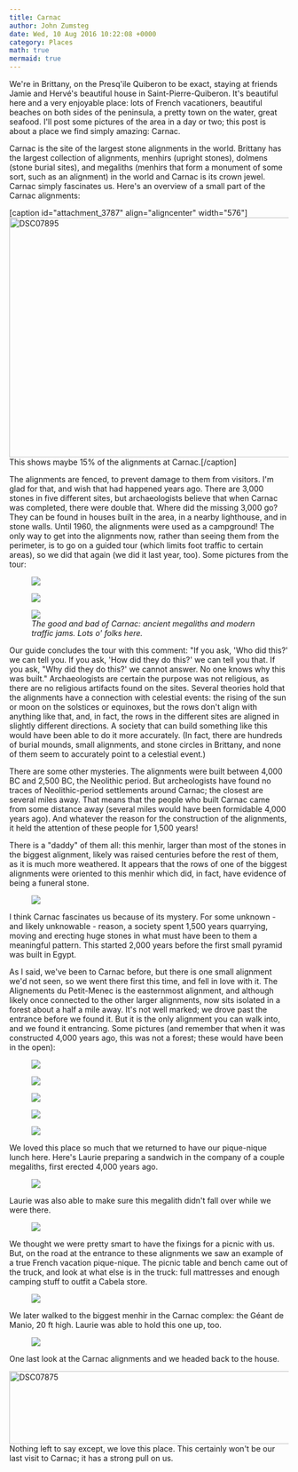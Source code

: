 ```yaml
---
title: Carnac
author: John Zumsteg
date: Wed, 10 Aug 2016 10:22:08 +0000
category: Places
math: true
mermaid: true
---
```

We're in Brittany, on the Presq'ile Quiberon to be exact, staying at friends Jamie and Hervé's beautiful house in Saint-Pierre-Quiberon. It's beautiful here and a very enjoyable place: lots of French vacationers, beautiful beaches on both sides of the peninsula, a pretty town on the water, great seafood. I'll post some pictures of the area in a day or two; this post is about a place we find simply amazing: Carnac.

Carnac is the site of the largest stone alignments in the world. Brittany has the largest collection of alignments, menhirs (upright stones), dolmens (stone burial sites), and megaliths (menhirs that form a monument of some sort, such as an alignment) in the world and Carnac is its crown jewel. Carnac simply fascinates us. Here's an overview of a small part of the Carnac alignments:

[caption id="attachment_3787" align="aligncenter" width="576"]<img class="wp-image-3787 size-full" src="http:/assets/images/2016/08/DSC07895.jpg" alt="DSC07895" width="576" height="432" /> This shows maybe 15% of the alignments at Carnac.[/caption]

The alignments are fenced, to prevent damage to them from visitors. I'm glad for that, and wish that had happened years ago. There are 3,000 stones in five different sites, but archaeologists believe that when Carnac was completed, there were double that. Where did the missing 3,000 go? They can be found in houses built in the area, in a nearby lighthouse, and in stone walls. Until 1960, the alignments were used as a campground! The only way to get into the alignments now, rather than seeing them from the perimeter, is to go on a guided tour (which limits foot traffic to certain areas), so we did that again (we did it last year, too). Some pictures from the tour:

<figure>
	<img src="{{site.url}}/assets/images/2016/08/DSC07876.jpg"/>
	<figcaption></figcaption>
</figure>

 <a href="http://zumsteg.us/?attachment_id=3780" rel="attachment wp-att-3780">
</a> <figure>
	<img src="{{site.url}}/assets/images/2016/08/DSC07872.jpg"/>
	<figcaption></figcaption>
</figure>



<figure>
	<img src="{{site.url}}/assets/images/2016/08/DSC07882.jpg"/>
	<figcaption><em>The good and bad of Carnac: ancient megaliths and modern traffic jams. Lots o' folks here.</em></figcaption>
</figure>



Our guide concludes the tour with this comment: "If you ask, 'Who did this?' we can tell you. If you ask, 'How did they do this?' we can tell you that. If you ask, "Why did they do this?' we cannot answer. No one knows why this was built." Archaeologists are certain the purpose was not religious, as there are no religious artifacts found on the sites. Several theories hold that the alignments have a connection with celestial events: the rising of the sun or moon on the solstices or equinoxes, but the rows don't align with anything like that, and, in fact, the rows in the different sites are aligned in slightly different directions. A society that can build something like this would have been able to do it more accurately. (In fact, there are hundreds of burial mounds, small alignments, and stone circles in Brittany, and none of them seem to accurately point to a celestial event.)

There are some other mysteries. The alignments were built between 4,000 BC and 2,500 BC, the Neolithic period. But archeologists have found no traces of Neolithic-period settlements around Carnac; the closest are several miles away. That means that the people who built Carnac came from some distance away (several miles would have been formidable 4,000 years ago). And whatever the reason for the construction of the alignments, it held the attention of these people for 1,500 years!

There is a "daddy" of them all: this menhir, larger than most of the stones in the biggest alignment, likely was raised centuries before the rest of them, as it is much more weathered. It appears that the rows of one of the biggest alignments were oriented to this menhir which did, in fact, have evidence of being a funeral stone.

<figure>
	<img src="{{site.url}}/assets/images/2016/08/DSC07887.jpg"/>
	<figcaption></figcaption>
</figure>



I think Carnac fascinates us because of its mystery. For some unknown - and likely unknowable - reason, a society spent 1,500 years quarrying, moving and erecting huge stones in what must have been to them a meaningful pattern. This started 2,000 years before the first small pyramid was built in Egypt.

As I said, we've been to Carnac before, but there is one small alignment we'd not seen, so we went there first this time, and fell in love with it. The Alignements du Petit-Menec is the easternmost alignment, and although likely once connected to the other larger alignments, now sits isolated in a forest about a half a mile away. It's not well marked; we drove past the entrance before we found it. But it is the only alignment you can walk into, and we found it entrancing. Some pictures (and remember that when it was constructed 4,000 years ago, this was not a forest; these would have been in the open):

<figure>
	<img src="{{site.url}}/assets/images/2016/08/DSC07867.jpg"/>
	<figcaption></figcaption>
</figure>



<figure>
	<img src="{{site.url}}/assets/images/2016/08/DSC07851.jpg"/>
	<figcaption></figcaption>
</figure>

 <figure>
	<img src="{{site.url}}/assets/images/2016/08/DSC07863.jpg"/>
	<figcaption></figcaption>
</figure>

 <figure>
	<img src="{{site.url}}/assets/images/2016/08/DSC07840.jpg"/>
	<figcaption></figcaption>
</figure>

 <figure>
	<img src="{{site.url}}/assets/images/2016/08/DSC07838.jpg"/>
	<figcaption></figcaption>
</figure>



We loved this place so much that we returned to have our pique-nique lunch here. Here's Laurie preparing a sandwich in the company of a couple megaliths, first erected 4,000 years ago.

<figure>
	<img src="{{site.url}}/assets/images/2016/08/DSC07908.jpg"/>
	<figcaption></figcaption>
</figure>



Laurie was also able to make sure this megalith didn't fall over while we were there.

<figure>
	<img src="{{site.url}}/assets/images/2016/08/DSC07866.jpg"/>
	<figcaption></figcaption>
</figure>



We thought we were pretty smart to have the fixings for a picnic with us. But, on the road at the entrance to these alignments we saw an example of a true French vacation pique-nique. The picnic table and bench came out of the truck, and look at what else is in the truck: full mattresses and enough camping stuff to outfit a Cabela store.

<figure>
	<img src="{{site.url}}/assets/images/2016/08/DSC07904.jpg"/>
	<figcaption></figcaption>
</figure>



We later walked to the biggest menhir in the Carnac complex: the Géant de Manio, 20 ft high. Laurie was able to hold this one up, too.

<figure>
	<img src="{{site.url}}/assets/images/2016/08/DSC07880.jpg"/>
	<figcaption></figcaption>
</figure>



One last look at the Carnac alignments and we headed back to the house.

<img class="aligncenter size-full wp-image-3780" src="http:/assets/images/2016/08/DSC07875.jpg" alt="DSC07875" width="576" height="131" />Nothing left to say except, we love this place. This certainly won't be our last visit to Carnac; it has a strong pull on us.
